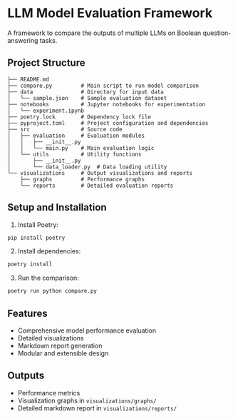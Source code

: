 # LLM Model Evaluation Framework

A framework to compare the outputs of multiple LLMs on Boolean question-answering tasks.

## Project Structure
```
├── README.md
├── compare.py         # Main script to run model comparison
├── data               # Directory for input data
│   └── sample.json    # Sample evaluation dataset
├── notebooks          # Jupyter notebooks for experimentation
│   └── experiment.ipynb
├── poetry.lock        # Dependency lock file
├── pyproject.toml     # Project configuration and dependencies
├── src                # Source code
│   ├── evaluation     # Evaluation modules
│   │   ├── __init__.py
│   │   └── main.py    # Main evaluation logic
│   └── utils          # Utility functions
│       ├── __init__.py
│       └── data_loader.py  # Data loading utility
└── visualizations     # Output visualizations and reports
    ├── graphs         # Performance graphs
    └── reports        # Detailed evaluation reports
```

## Setup and Installation

1. Install Poetry:
```bash
pip install poetry
```

2. Install dependencies:
```bash
poetry install
```

3. Run the comparison:
```bash
poetry run python compare.py
```

## Features
- Comprehensive model performance evaluation
- Detailed visualizations
- Markdown report generation
- Modular and extensible design

## Outputs
- Performance metrics
- Visualization graphs in `visualizations/graphs/`
- Detailed markdown report in `visualizations/reports/`